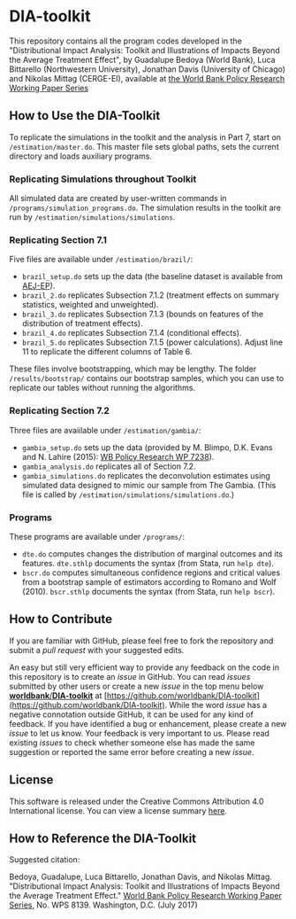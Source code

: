 # DIA-toolkit

This repository contains all the program codes developed in the "Distributional Impact Analysis: Toolkit and Illustrations of Impacts Beyond the Average Treatment Effect", by Guadalupe Bedoya (World Bank), Luca Bittarello (Northwestern University), Jonathan Davis (University of Chicago) and Nikolas Mittag (CERGE-EI), available at [the World Bank Policy Research Working Paper Series]( http://documents.worldbank.org/curated/en/292901499351272899/pdf/WPS8139.pdf)


## How to Use the DIA-Toolkit

To replicate the simulations in the toolkit and the analysis in Part 7, start on `/estimation/master.do`.
This master file sets global paths, sets the current directory and loads auxiliary programs.

### Replicating Simulations throughout Toolkit

All simulated data are created by user-written commands in `/programs/simulation_programs.do`. 
The simulation results in the toolkit are run by `/estimation/simulations/simulations`.

### Replicating Section 7.1

Five files are available under `/estimation/brazil/`:

- `brazil_setup.do` sets up the data (the baseline dataset is available from [AEJ-EP](https://www.aeaweb.org/articles?id=10.1257/app.20150149)).
- `brazil_2.do` replicates Subsection 7.1.2 (treatment effects on summary statistics, weighted and unweighted).
- `brazil_3.do` replicates Subsection 7.1.3 (bounds on features of the distribution of treatment effects).
- `brazil_4.do` replicates Subsection 7.1.4 (conditional effects).
- `brazil_5.do` replicates Subsection 7.1.5 (power calculations). Adjust line 11 to replicate the different columns of Table 6.

These files involve bootstrapping, which may be lengthy. The folder `/results/bootstrap/` contains our bootstrap samples, which you can use to replicate our tables without running the algorithms.

### Replicating Section 7.2

Three files are avaiilable under `/estimation/gambia/`:

- `gambia_setup.do` sets up the data (provided by M. Blimpo, D.K. Evans and N. Lahire (2015): [WB Policy Research WP 7238](https://elibrary.worldbank.org/doi/abs/10.1596/1813-9450-7238)).
- `gambia_analysis.do` replicates all of Section 7.2.
- `gambia_simulations.do` replicates the deconvolution estimates using simulated data designed to mimic our sample from The Gambia. (This file is called by `/estimation/simulations/simulations.do`.)

### Programs

These programs are available under `/programs/`:

- `dte.do` computes changes the distribution of marginal outcomes and its features. `dte.sthlp` documents the syntax (from Stata, run `help dte`).
- `bscr.do` computes simultaneous confidence regions and critical values from a bootstrap sample of estimators according to Romano and Wolf (2010). `bscr.sthlp` documents the syntax (from Stata, run `help bscr`).

## How to Contribute

If you are familiar with GitHub, please feel free to fork the repository and submit a *pull request* with your suggested edits.

An easy but still very efficient way to provide any feedback on the code in this repository is to create an *issue* in GitHub. You can read *issues* submitted by other users or create a new *issue* in the top menu below [**worldbank**/**DIA-toolkit**](https://github.com/worldbank/DIA-toolkit) at [https://github.com/worldbank/DIA-toolkit](https://github.com/worldbank/DIA-toolkit). While the word *issue* has a negative connotation outside GitHub, it can be used for any kind of feedback. If you have identified a bug or enhancement, please create a new *issue* to let us know. Your feedback is very important to us. Please read existing *issues* to check whether someone else has made the same suggestion or reported the same error before creating a new *issue*.

## License

This software is released under the Creative Commons Attribution 4.0 International license.
You can view a license summary [here](https://creativecommons.org/licenses/by/4.0/).

## How to Reference the DIA-Toolkit

Suggested citation:

Bedoya, Guadalupe, Luca Bittarello, Jonathan Davis, and Nikolas Mittag. "Distributional Impact Analysis: Toolkit and Illustrations of Impacts Beyond the Average Treatment Effect." [World Bank Policy Research Working Paper Series]( http://documents.worldbank.org/curated/en/292901499351272899/pdf/WPS8139.pdf), No. WPS 8139. Washington, D.C. (July 2017)

